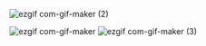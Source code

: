 ![ezgif com-gif-maker (2)](https://user-images.githubusercontent.com/85665271/181255006-40cfa8ec-b204-4150-84c2-07fbffdbe395.gif)



![ezgif com-gif-maker](https://user-images.githubusercontent.com/85665271/181254663-7cb068d0-3a68-45c0-bd26-a786e92888ad.gif)
![ezgif com-gif-maker (3)](https://user-images.githubusercontent.com/85665271/181255652-1f93396c-cf8f-4027-a5ce-b59689e5cf60.gif)

